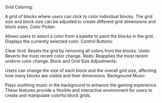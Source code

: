 Grid Coloring:

A grid of blocks where users can click to color individual blocks.
The grid size and block size can be adjusted to create different grid dimensions and block sizes.
Color Picker:

Allows users to select a color from a palette to paint the blocks in the grid.
Displays the currently selected color.
Control Buttons:

Clear Grid: Resets the grid by removing all colors from the blocks.
Undo: Reverts the most recent color change.
Redo: Reapplies the most recent undone color change.
Block and Grid Size Adjustments:

Users can change the size of each block and the overall grid size, affecting how many blocks are visible and their dimensions.
Background Music:

Plays soothing music in the background to enhance the gaming experience.
These features provide a flexible and interactive environment for users to create and manipulate colorful block grids.
